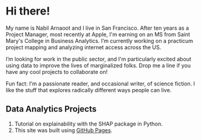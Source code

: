 # Hi there!

My name is Nabil Arnaoot and I live in San Francisco.  After ten years as a Project Manager, most recently at Apple, I'm earning on an MS from Saint Mary's College in Business Analytics.  I’m currently working on a practicum project mapping and analyzing internet access across the US.

I’m looking for work in the public sector, and I'm particularly excited about using data to improve the lives of marginalized folks.  Drop me a line if you have any cool projects to collaborate on!

Fun fact: I'm a passionate reader, and occasional writer, of science fiction.  I like the stuff that explores radically different ways people can live.

## Data Analytics Projects
1. Tutorial on explainability with the SHAP package in Python.
2. This site was built using [GitHub Pages](https://pages.github.com/).
